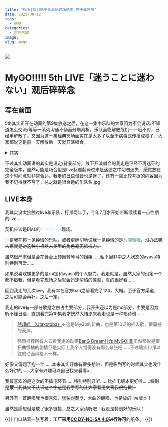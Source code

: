 ```yaml
---
title: "视听|我们绝不会忘记这场落雨 并于此呼唤"
date: 2023-08-12
tags: 
  - 感想
categories:
  - 声光气球
image:
slug: mygo
---
```


![](https://cdn.jsdelivr.net/gh/AhtsiH/picture/QQ%E6%88%AA%E5%9B%BE20230818224505.png)
# MyGO!!!!! 5th LIVE「迷うことに迷わない」观后碎碎念
## 写在前面

5th其实正开在动画的第9集放送之后，在这一集中乐队的大家因为不会说话/不知道怎么交流/等等一系列沟通不畅而分崩离析，乐队面临解散危机——哦不对，已经半解散了。又因为这一集经典冥场面实在是太多了以至于病毒式传播成梗了，大家都说这是前一天解散后一天就开演唱会。
<details>
<summary>其实</summary>
虽然我走能热起来我也挺高兴的但是因为传播源头是b站做动画杂谈的up，所以……不让人意外的是完全没有了解过我走只知道梗的人变多了……看着还挺闹心的。
</details>    

不过其实动画讲的其实是设定/背景部分，线下开演唱会的我走是已经不再迷茫的完全版本，虽然可能是巧合但是live标题翻译过来是迷途之中切勿迷失，感觉放在这个时间点就非常合适。我走的日语谐音也是迷子，还有一些比较考据的内容因为我不记得就不写了，总之就是很合适的乐队名.jpg

## LIVE本身

我其实没太接触过live和乐队，打邦两年了，今年7月才开始断断续续看一点往期的live……

契机应该是BML的<font color= #D1ECFF>Morfonica</font>现场。

<font color= #d1ecff>蝶</font>是我在邦一见钟情的乐队，或者更确切地说我一见钟情的是<font color= #669988>八潮瑠唯</font>，~~没办法嘛人家就是对这种小机器人类型的角色毫无抵抗力。~~

虽然很严肃但是会在舞台上转圈转琴弓的姐姐……私下里非中之人状态的ayasa特别特别可爱……

如果说喜欢蝶更多的是rui宝和ayasa的个人魅力，我走就是，虽然大家的设定一个都不戳我，但是看完现场之后就会迅速沦陷的类型，真的很好看……

回到我走的几次live，我有幸在官方ban之前看完了124，大概。至于官方渠道，之后可能会再补，之后一定。

我走的live有一部分歌是念白占主要部分，我开头还以为是mc部分，主要是因为听不懂日语，直到看完第10集我才恍然大悟原来我走也是一种唱诗班……

> [詩超絆 （Utakotoba）](https://b23.tv/G4BPlIY)←这是MyGo的新曲，也是第10话的插入歌，很震撼的表演。

> 强烈推荐所有人去看我走的动画[BanG Dream! It’s MyGO!!!!!](https://ani.gamer.com.tw/animeVideo.php?sn=34030)虽然都说是很扭曲很橘的剧情但是实际上我个人觉得没有那么夸张吧……不过确实和邦以往的动画风格不一样。

好像又偏题了抱一丝……本来其实好像有很多想讲，但是临到写的时候其实也没什么好讲的……大家有兴趣可以自己找来看看x

我最喜欢的是这次的不插电环节……特别特别好听……比插电版本更好听……特别是**栞**~~（我其实不认识这个字这是我手写的让大家看见文盲我很抱歉）~~

另外有一首翻唱我也很喜欢，[猛独が襲う](https://b23.tv/gRkR7Mt)，术曲的翻唱，也是放的live版本！

虽然是感想但是放了很多链接，总之大家请听吧！我走是特别好的乐队！

{{<card>}}
门口贴着一张写着：**工厂采用[CC BY-NC-SA 4.0](https://creativecommons.org/licenses/by-nc-sa/4.0/deed.zh-hans)进行许可**的纸条。
{{</card>}}
